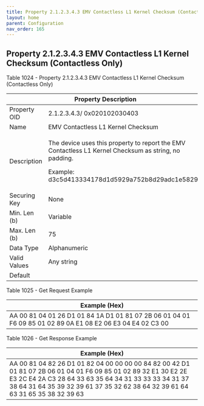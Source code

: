 ```yaml
---
title: Property 2.1.2.3.4.3 EMV Contactless L1 Kernel Checksum (Contactless Only)
layout: home
parent: Configuration
nav_order: 165
---
```


## Property 2.1.2.3.4.3 EMV Contactless L1 Kernel Checksum (Contactless Only)

Table 1024 - Property 2.1.2.3.4.3 EMV Contactless L1 Kernel Checksum
(Contactless Only)

<table>
<colgroup>
<col style="width: 14%" />
<col style="width: 85%" />
</colgroup>
<thead>
<tr>
<th colspan="2">Property Description</th>
</tr>
</thead>
<tbody>
<tr>
<td>Property OID</td>
<td>2.1.2.3.4.3/ 0x020102030403</td>
</tr>
<tr>
<td>Name</td>
<td>EMV Contactless L1 Kernel Checksum</td>
</tr>
<tr>
<td>Description</td>
<td><p>The device uses this property to report the EMV Contactless L1
Kernel Checksum as string, no padding.</p>
<p>Example: d3c5d413334178d1d5929a752b8d29adc1e5829c</p></td>
</tr>
<tr>
<td>Securing Key</td>
<td>None</td>
</tr>
<tr>
<td>Min. Len (b)</td>
<td>Variable</td>
</tr>
<tr>
<td>Max. Len (b)</td>
<td>75</td>
</tr>
<tr>
<td>Data Type</td>
<td>Alphanumeric</td>
</tr>
<tr>
<td>Valid Values</td>
<td>Any string</td>
</tr>
<tr>
<td>Default</td>
<td></td>
</tr>
</tbody>
</table>

Table 1025 - Get Request Example

| Example (Hex) |
|----|
| AA 00 81 04 01 26 D1 01 84 1A D1 01 81 07 2B 06 01 04 01 F6 09 85 01 02 89 0A E1 08 E2 06 E3 04 E4 02 C3 00 |

Table 1026 - Get Response Example

| Example (Hex) |
|----|
| AA 00 81 04 82 26 D1 01 82 04 00 00 00 00 84 82 00 42 D1 01 81 07 2B 06 01 04 01 F6 09 85 01 02 89 32 E1 30 E2 2E E3 2C E4 2A C3 28 64 33 63 35 64 34 31 33 33 33 34 31 37 38 64 31 64 35 39 32 39 61 37 35 32 62 38 64 32 39 61 64 63 31 65 35 38 32 39 63 |

##